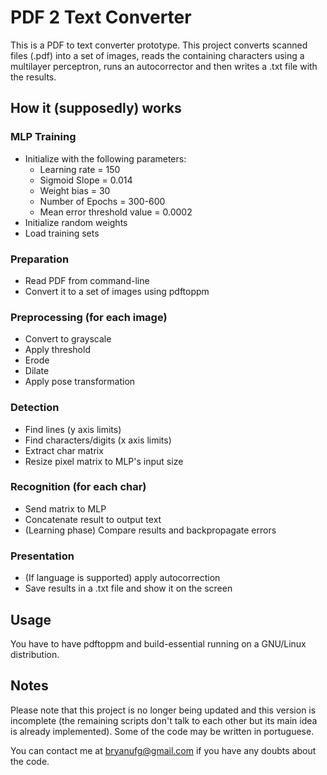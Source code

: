 # PDF 2 Text Converter
This is a PDF to text converter prototype.
This project converts scanned files (.pdf) into a set of images, reads the containing characters using a multilayer perceptron, runs an autocorrector and then writes a .txt file with the results.

## How it (supposedly) works

### MLP Training
- Initialize with the following parameters:
   - Learning rate = 150
   - Sigmoid Slope = 0.014
   - Weight bias = 30
   - Number of Epochs = 300-600
   - Mean error threshold value = 0.0002
- Initialize random weights
- Load training sets
### Preparation
- Read PDF from command-line
- Convert it to a set of images using pdftoppm
### Preprocessing (for each image)
- Convert to grayscale
- Apply threshold
- Erode
- Dilate
- Apply pose transformation
### Detection
- Find lines (y axis limits)
- Find characters/digits (x axis limits)
- Extract char matrix
- Resize pixel matrix to MLP's input size
### Recognition (for each char)
- Send matrix to MLP
- Concatenate result to output text
- (Learning phase) Compare results and backpropagate errors
### Presentation
- (If language is supported) apply autocorrection
- Save results in a .txt file and show it on the screen

## Usage
You have to have pdftoppm and build-essential running on a GNU/Linux distribution.

## Notes

Please note that this project is no longer being updated and this version is incomplete (the remaining scripts don't talk to each other but its main idea is already implemented). Some of the code may be written in portuguese.

You can contact me at bryanufg@gmail.com if you have any doubts about the code.
